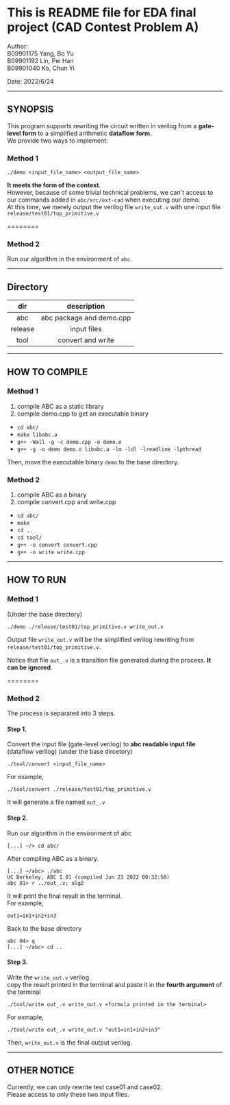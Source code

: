 # This is README file for EDA final project (CAD Contest Problem A)

Author: \
B09901175 Yang, Bo Yu \
B09901192 Lin, Pei Han\
B09901040 Ko, Chun Yi 

Date: 2022/6/24

---
## SYNOPSIS

This program supports rewriting the circuit written in verilog from a **gate-level form** to a simplified arithmetic **dataflow form**.\
We provide two ways to implement:

### Method 1

    ./demo <input_file_name> <output_file_name>

**It meets the form of the contest**. \
However, because of some trivial technical problems, we can't access to our commands added in `abc/src/ext-cad` when executing our demo. \
At this time, we merely output the verilog file `write_out.v` with one input file `release/test01/top_primitive.v`

========
### Method 2
Run our algorithm in the environment of `abc`.

---
## Directory
|  dir   |  description  |
| :------:  | :------: |
|  abc   |  abc package and demo.cpp|
|  release   |  input files  |
|  tool  |  convert and write |

---
## HOW TO COMPILE
### Method 1

1. compile ABC as a static library
2. compile demo.cpp to get an executable binary

* `cd abc/`
* `make libabc.a`
* `g++ -Wall -g -c demo.cpp -o demo.o`
* `g++ -g -o demo demo.o libabc.a -lm -ldl -lreadline -lpthread`

Then, move the executable binary `demo` to the base directory.

### Method 2

1. compile ABC as a binary
2. compile convert.cpp and write.cpp

* `cd abc/`
* `make`
* `cd ..`
* `cd tool/`
* `g++ -o convert convert.cpp`
* `g++ -o write write.cpp`

---
## HOW TO RUN

### Method 1 
(Under the base directory)

    ./demo ./release/test01/top_primitive.v write_out.v

 Output file `write_out.v` will be the simplified verilog rewriting from `release/test01/top_primitive.v`.

 Notice that file `out_.v` is a transition file generated during the process. **It can be ignored**. 

========
### Method 2
The process is separated into 3 steps.

#### Step 1. 
Convert the input file (gate-level verilog) to **abc readable input file** (dataflow verilog)
(under the base dircetory)

    ./tool/convert <input_file_name> 
For example,

    ./tool/convert ./release/test01/top_primitive.v
It will generate a file named `out_.v`

#### Step 2. 
Run our algorithm in the environment of abc

    [...] ~/> cd abc/
 After compiling ABC as a binary.

    [...] ~/abc> ./abc
    UC Berkeley, ABC 1.01 (compiled Jun 23 2022 00:32:58)
    abc 01> r ../out_.v; alg2
 It will print the final result in the terminal. \
 For example, 

    out1=in1+in2+in3
Back to the base directory

    abc 04> q
    [...] ~/abc> cd ..
 
#### Step 3.
 Write the `write_out.v` verilog \
 copy the result printed in the terminal and paste it in the **fourth argument** of the terminal

    ./tool/write out_.v write_out.v <formula printed in the terminal>
For exmaple,

    ./tool/write out_.v write_out.v "out1=in1+in2+in3"
Then, `write_out.v` is the final output verilog.

---

## OTHER NOTICE
Currently, we can only rewrite test case01 and case02. \
Please access to only these two input files.
